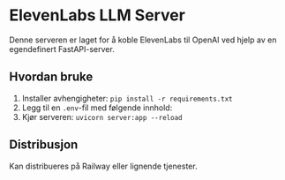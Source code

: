 # ElevenLabs LLM Server

Denne serveren er laget for å koble ElevenLabs til OpenAI ved hjelp av en egendefinert FastAPI-server.

## Hvordan bruke
1. Installer avhengigheter: `pip install -r requirements.txt`
2. Legg til en `.env`-fil med følgende innhold:
3. Kjør serveren: `uvicorn server:app --reload`

## Distribusjon
Kan distribueres på Railway eller lignende tjenester.
